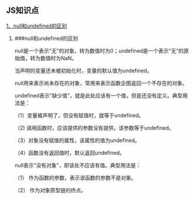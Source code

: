 ## JS知识点

[1、null和undefined的区别](#null和undefined的区别)

1. ###null和undefined的区别

    null是一个表示"无"的对象，转为数值时为0；undefined是一个表示"无"的原始值，转为数值时为NaN。

    当声明的变量还未被初始化时，变量的默认值为undefined。

    null用来表示尚未存在的对象，常用来表示函数企图返回一个不存在的对象。

    undefined表示"缺少值"，就是此处应该有一个值，但是还没有定义。典型用法是：

    （1）变量被声明了，但没有赋值时，就等于undefined。

    （2) 调用函数时，应该提供的参数没有提供，该参数等于undefined。

    （3）对象没有赋值的属性，该属性的值为undefined。

    （4）函数没有返回值时，默认返回undefined。

    null表示"没有对象"，即该处不应该有值。典型用法是：

    （1） 作为函数的参数，表示该函数的参数不是对象。

    （2） 作为对象原型链的终点。